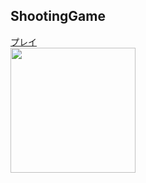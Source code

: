 ## ShootingGame
[プレイ](https://hrtk91.github.io/ShootingGame/)  
<img src="https://hrtk91.github.io/ShootingGame/image.jpg" width="200">  
